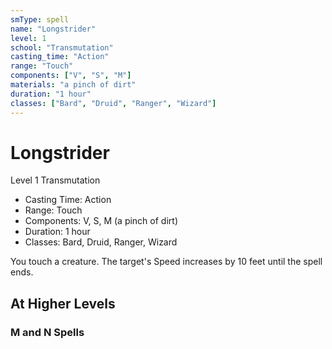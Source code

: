 ```yaml
---
smType: spell
name: "Longstrider"
level: 1
school: "Transmutation"
casting_time: "Action"
range: "Touch"
components: ["V", "S", "M"]
materials: "a pinch of dirt"
duration: "1 hour"
classes: ["Bard", "Druid", "Ranger", "Wizard"]
---
```


# Longstrider
Level 1 Transmutation

- Casting Time: Action
- Range: Touch
- Components: V, S, M (a pinch of dirt)
- Duration: 1 hour
- Classes: Bard, Druid, Ranger, Wizard

You touch a creature. The target's Speed increases by 10 feet until the spell ends.

## At Higher Levels

### M and N Spells
